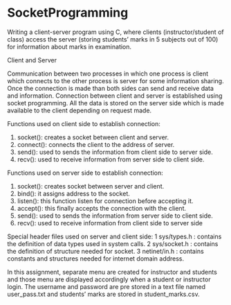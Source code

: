 # SocketProgramming
Writing a client-server program using C, where clients (instructor/student of 
class) access the server (storing students’ marks in 5 subjects out of 100) for 
information about marks in examination. 

Client and Server 

Communication between two processes in which one process is client which 
connects to the other process is server for some information sharing. Once the 
connection is made than both sides can send and receive data and information. 
Connection between client and server is established using socket programming. 
All the data is stored on the server side which is made available to the client 
depending on request made. 

Functions used on client side to establish connection: 
1. socket(): creates a socket between client and server.
2. connect(): connects the client to the address of server. 
3. send(): used to sends the information from client side to server side.
4. recv(): used to receive information from server side to client side.

Functions used on server side to establish connection: 
1. socket(): creates socket between server and client. 
2. bind(): it assigns address to the socket. 
3. listen(): this function listen for connection before accepting it. 
4. accept(): this finally accepts the connection with the client. 
5. send(): used to sends the information from server side to client side.
6. recv(): used to receive information from client side to server side

Special header files used on server and client side: 
1 sys/types.h : contains the definition of data types used in system calls.
2 sys/socket.h : contains the definition of structure needed for socket.
3 netinet/in.h : contains constants and structures needed for internet domain 
address.

In this assignment, separate menu are created for instructor and students and those 
menu are displayed accordingly when a student or instructor login. The username 
and password are pre stored in a text file named user_pass.txt and students’ 
marks are stored in student_marks.csv. 

